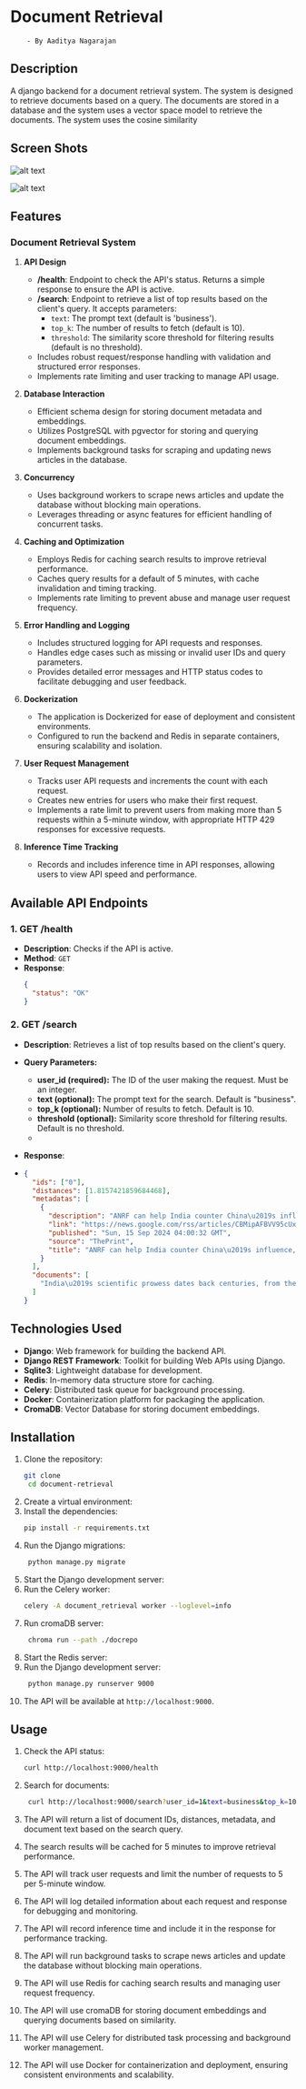 # Document Retrieval
        - By Aaditya Nagarajan

## Description

A django backend for a document retrieval system. The system is designed to retrieve documents based on a query. The documents are stored in a database and the system uses a vector space model to retrieve the documents. The system uses the cosine similarity

## Screen Shots
![alt text](image.png)

![alt text](image-1.png)

## Features

### Document Retrieval System

1. **API Design**
   - **/health**: Endpoint to check the API's status. Returns a simple response to ensure the API is active.
   - **/search**: Endpoint to retrieve a list of top results based on the client's query. It accepts parameters:
     - `text`: The prompt text (default is 'business').
     - `top_k`: The number of results to fetch (default is 10).
     - `threshold`: The similarity score threshold for filtering results (default is no threshold).
   - Includes robust request/response handling with validation and structured error responses.
   - Implements rate limiting and user tracking to manage API usage.

2. **Database Interaction**
   - Efficient schema design for storing document metadata and embeddings.
   - Utilizes PostgreSQL with pgvector for storing and querying document embeddings.
   - Implements background tasks for scraping and updating news articles in the database.

3. **Concurrency**
   - Uses background workers to scrape news articles and update the database without blocking main operations.
   - Leverages threading or async features for efficient handling of concurrent tasks.

4. **Caching and Optimization**
   - Employs Redis for caching search results to improve retrieval performance.
   - Caches query results for a default of 5 minutes, with cache invalidation and timing tracking.
   - Implements rate limiting to prevent abuse and manage user request frequency.

5. **Error Handling and Logging**
   - Includes structured logging for API requests and responses.
   - Handles edge cases such as missing or invalid user IDs and query parameters.
   - Provides detailed error messages and HTTP status codes to facilitate debugging and user feedback.

6. **Dockerization**
   - The application is Dockerized for ease of deployment and consistent environments.
   - Configured to run the backend and Redis in separate containers, ensuring scalability and isolation.

7. **User Request Management**
   - Tracks user API requests and increments the count with each request.
   - Creates new entries for users who make their first request.
   - Implements a rate limit to prevent users from making more than 5 requests within a 5-minute window, with appropriate HTTP 429 responses for excessive requests.

8. **Inference Time Tracking**
   - Records and includes inference time in API responses, allowing users to view API speed and performance.


## Available API Endpoints

### 1. **GET /health**

- **Description**: Checks if the API is active.
- **Method**: `GET`
- **Response**:
  ```json
  {
    "status": "OK"
  }

### 2. **GET /search**

- **Description**: Retrieves a list of top results based on the client's query.
- **Query Parameters:**

    - **user_id (required):** The ID of the user making the request. Must be an integer.
    - **text (optional):** The prompt text for the search. Default is "business".
    - **top_k (optional):** Number of results to fetch. Default is 10.
    - **threshold (optional):** Similarity score threshold for filtering results. Default is no threshold.
    - 
- **Response**:
- ```json
  {
    "ids": ["0"],
    "distances": [1.8157421859684468],
    "metadatas": [
      {
        "description": "ANRF can help India counter China\u2019s influence, boost tech diplomacy",
        "link": "https://news.google.com/rss/articles/CBMipAFBVV95cUxQb2NHQUFQdUF2LUFwMURPa0lrY",
        "published": "Sun, 15 Sep 2024 04:00:32 GMT",
        "source": "ThePrint",
        "title": "ANRF can help India counter China\u2019s influence, boost tech diplomacy - ThePrint"
      }
    ],
    "documents": [
      "India\u2019s scientific prowess dates back centuries, from the innovations of Aryabhata and the mathematical brilliance of Bhaskaracharya to the modern breakthroughs of CV Raman and Satyendra Nath Bose. However, the establishment of the ANRF is more than just an extension of that legacy; it\u2..."
    ]
  }
    ```

## Technologies Used

- **Django**: Web framework for building the backend API.
- **Django REST Framework**: Toolkit for building Web APIs using Django.
- **Sqlite3**: Lightweight database for development.
- **Redis**: In-memory data structure store for caching.
- **Celery**: Distributed task queue for background processing.
- **Docker**: Containerization platform for packaging the application.
- **CromaDB**: Vector Database for storing document embeddings.

## Installation

1. Clone the repository:
   ```bash
   git clone
    cd document-retrieval
    ```
2. Create a virtual environment:
3. Install the dependencies:
   ```bash
   pip install -r requirements.txt
   ```
4. Run the Django migrations:
   ```bash
    python manage.py migrate
    ```
5. Start the Django development server:
6. Run the Celery worker:
   ```bash
   celery -A document_retrieval worker --loglevel=info
   ```
7. Run cromaDB server:
   ```bash
    chroma run --path ./docrepo
    ```
8. Start the Redis server:
9. Run the Django development server:
   ```bash
    python manage.py runserver 9000
    ```
10. The API will be available at `http://localhost:9000`.

## Usage

1. Check the API status:
   ```bash
   curl http://localhost:9000/health
   ```

2. Search for documents:
   ```bash
    curl http://localhost:9000/search?user_id=1&text=business&top_k=10&threshold=0.5
    ```
3. The API will return a list of document IDs, distances, metadata, and document text based on the search query.
4. The search results will be cached for 5 minutes to improve retrieval performance.
5. The API will track user requests and limit the number of requests to 5 per 5-minute window.
6. The API will log detailed information about each request and response for debugging and monitoring.
7. The API will record inference time and include it in the response for performance tracking.
8. The API will run background tasks to scrape news articles and update the database without blocking main operations.
9. The API will use Redis for caching search results and managing user request frequency.
10. The API will use cromaDB for storing document embeddings and querying documents based on similarity.
11. The API will use Celery for distributed task processing and background worker management.
12. The API will use Docker for containerization and deployment, ensuring consistent environments and scalability.

